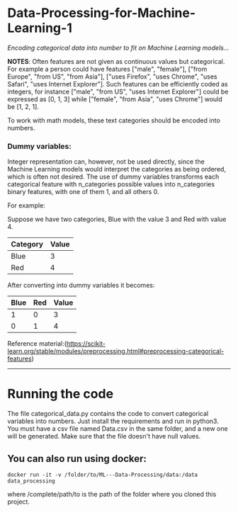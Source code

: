 # Data-Processing-for-Machine-Learning-1

*Encoding categorical data into number to fit on Machine Learning models...*

**NOTES**:
Often features are not given as continuous values but categorical. For example a person could have features ["male", "female"], ["from Europe", "from US", "from Asia"], ["uses Firefox", "uses Chrome", "uses Safari", "uses Internet Explorer"]. Such features can be efficiently coded as integers, for instance ["male", "from US", "uses Internet Explorer"] could be expressed as [0, 1, 3] while ["female", "from Asia", "uses Chrome"] would be [1, 2, 1].

To work with math models, these text categories should be encoded into numbers.

### Dummy variables:
Integer representation can, however, not be used directly, since the Machine Learning models would interpret the categories as being ordered, which is often not desired.
The use of dummy variables transforms each categorical feature with n_categories possible values into n_categories binary features, with one of them 1, and all others 0.

For example:

Suppose we have two categories, Blue with the value 3 and Red with value 4.

Category|Value
--------|------
Blue  |    3
Red    |   4

After converting into dummy variables it becomes:

Blue |Red |Value
-----|----|----
1    |0   |  3
0    | 1  |4

Reference material:(https://scikit-learn.org/stable/modules/preprocessing.html#preprocessing-categorical-features)

-------------
# Running the code
The file categorical_data.py contains the code to convert categorical variables into numbers.
Just install the requirements and run in python3.
You must have a csv file named Data.csv in the same folder, and a new one will be generated.
Make sure that the file doesn't have null values.

## You can also run using docker:

```docker run -it -v /folder/to/ML---Data-Processing/data:/data data_processing```

where /complete/path/to is the path of the folder where you cloned this project.
